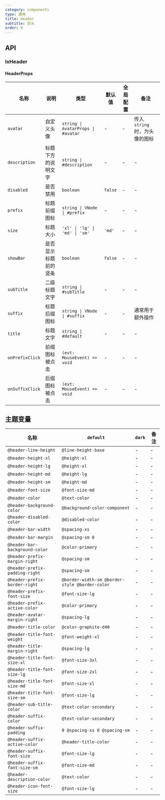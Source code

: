 ```yaml
---
category: components
type: 通用
title: Header
subtitle: 页头
order: 0
---
```


## API

### IxHeader

#### HeaderProps

| 名称 | 说明 | 类型  | 默认值 | 全局配置 | 备注 |
| --- | --- | --- | --- | --- | --- |
| `avatar` | 自定义头像 | `string \| AvatarProps \| #avatar` | - | - | 传入 `string` 时，为头像的图标  |
| `description` | 标题下方的说明文字 | `string \| #description` | - | - | - |
| `disabled` | 是否禁用 | `boolean` | `false` | - | - |
| `prefix` | 标题前缀图标 | `string \| VNode \| #prefix` | - | - | - |
| `size` | 标题大小 | `'xl' \| 'lg' \| 'md' \| 'sm'` | `'md'` | - | - |
| `showBar` | 是否显示标题前的竖条 | `boolean` | `false` | - | - |
| `subTitle` | 二级标题文字 | `string \| #subTitle` | - | - | - |
| `suffix` | 标题后缀图标 | `string \| VNode \| #suffix` | - | - | 通常用于额外操作 |
| `title` | 标题文字 | `string \| #default` | - | - | - |
| `onPrefixClick` | 前缀图标被点击 | `(evt: MouseEvent) => void` | - | - | - |
| `onSuffixClick` | 后缀图标被点击 | `(evt: MouseEvent) => void` | - | - | - |

<!--- insert less variable begin  --->
## 主题变量

| 名称 | `default` | `dark` | 备注 |
| --- | --- | --- | --- |
| `@header-line-height` | `@line-height-base` | - | - |
| `@header-height-xl` | `@height-xl` | - | - |
| `@header-height-lg` | `@height-xl` | - | - |
| `@header-height-md` | `@height-lg` | - | - |
| `@header-height-sm` | `@height-md` | - | - |
| `@header-font-size` | `@font-size-md` | - | - |
| `@header-color` | `@text-color` | - | - |
| `@header-background-color` | `@background-color-component` | - | - |
| `@header-disabled-color` | `@disabled-color` | - | - |
| `@header-bar-width` | `@spacing-xs` | - | - |
| `@header-bar-margin` | `@spacing-sm 0` | - | - |
| `@header-bar-background-color` | `@color-primary` | - | - |
| `@header-prefix-margin-right` | `@spacing-sm` | - | - |
| `@header-prefix-padding-right` | `@spacing-sm` | - | - |
| `@header-prefix-border-right` | `@border-width-sm @border-style @border-color` | - | - |
| `@header-prefix-font-size` | `@font-size-lg` | - | - |
| `@header-prefix-active-color` | `@color-primary` | - | - |
| `@header-avatar-margin-right` | `@spacing-lg` | - | - |
| `@header-title-color` | `@color-graphite-d40` | - | - |
| `@header-title-font-weight` | `@font-weight-xl` | - | - |
| `@header-title-margin-right` | `@spacing-lg` | - | - |
| `@header-title-font-size-xl` | `@font-size-3xl` | - | - |
| `@header-title-font-size-lg` | `@font-size-2xl` | - | - |
| `@header-title-font-size-md` | `@font-size-xl` | - | - |
| `@header-title-font-size-sm` | `@font-size-lg` | - | - |
| `@header-sub-title-color` | `@text-color-secondary` | - | - |
| `@header-suffix-color` | `@text-color-secondary` | - | - |
| `@header-suffix-padding` | `0 @spacing-xs 0 @spacing-sm` | - | - |
| `@header-suffix-active-color` | `@header-title-color` | - | - |
| `@header-suffix-font-size` | `@font-size-lg` | - | - |
| `@header-suffix-font-size-sm` | `@font-size-md` | - | - |
| `@header-description-color` | `@text-color` | - | - |
| `@header-icon-font-size` | `@font-size-lg` | - | - |
<!--- insert less variable end  --->